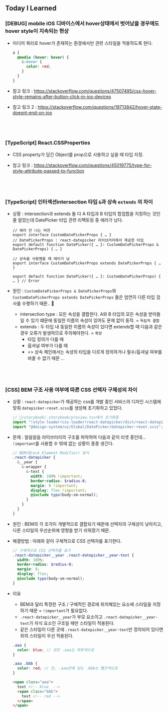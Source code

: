 ## Today I Learned

### [DEBUG] mobile iOS 디바이스에서 hover상태에서 벗어났을 경우에도 hover style이 지속되는 현상

- 미디어 쿼리로 hover가 존재하는 환경에서만 관련 스타일을 적용하도록 한다.

  ```scss
  a {
    @media (hover: hover) {
      &:hover {
        color: red;
      }
    }
  }
  ```

- 참고 링크 : https://stackoverflow.com/questions/47507495/css-hover-style-remains-after-button-click-in-ios-devices
- 참고 링크 2 : https://stackoverflow.com/questions/19713842/hover-state-doesnt-end-on-ios

## <br />

### [TypeScript] React.CSSProperties

- CSS property가 담긴 Object를 prop으로 사용하고 싶을 때 타입 지정.

- 참고 링크 : https://stackoverflow.com/questions/45019775/type-for-style-attribute-passed-to-function

## <br />

### [TypeScript] 인터섹션intersection 타입 `&`과 상속 `extends` 의 차이

- 상황 : intersection과 extends 둘 다 A 타입과 B 타입의 합집합을 지정하는 것인 줄 알았는데 DatePicker 타입 관련 리팩토링 중 에러가 났다.

  ```tsx
  // 에러 안 나는 버전
  export interface CustomDatePickerProps { … }
  // DatePickerProps : react-datepicker 라이브러리에서 제공한 타입
  export default function DatePicker({ … }: CustomDatePickerProps & DatePickerProps) { … }
  ```

  ```tsx
  // 상속을 사용했을 때 에러가 남
  export interface CustomDatePickerProps extends DatePickerProps { … }

  export default function DatePicker({ … }: CustomDatePickerProps) { … } // Error
  ```

- 원인 : `CustomDatePickerProps & DatePickerProps`와 `CustomDatePickerProps extends DatePickerProps` 둘은 엄연히 다른 타입 검사를 수행하기 때문.. 🫠
  - intersection type : 모든 속성을 결합한다. A와 B 타입의 모든 속성을 받아들일 수 있기 떄문에 동일한 이름의 속성이 있어도 문제 없이 동작. = `독립적 결합`
  - extends : 두 타입 내 동일한 이름의 속성이 있다면 extends할 때 다음과 같은 경우 오류가 발생하므로 주의해야한다. = `확장`
    - 타입 정의가 다를 때
    - 옵셔널 여부가 다를 때
    - => 상속 체인에서는 속성의 타입을 다르게 정의하거나 필수/옵셔널 여부를 바꿀 수 없기 때문 ...

## <br />

### [CSS] BEM 구조 사용 여부에 따른 CSS 선택자 구체성의 차이

- 상황 : `react-datepicker`가 제공하는 css를 개발 중인 서비스의 디자인 시스템에 맞춰 `datepicker-reset.scss`를 생성해 초기화하고 있었다.

  ```ts
  // 📁/storybook/.storybook/preview.tsx에서 초기화중
  import "!style-loader!css-loader!react-datepicker/dist/react-datepicker.min.css";
  import "@design-system/ui/Global/DatePicker/datepicker-reset.scss";
  ```

- 문제 : 알음알음 라이브러리의 구조를 파악하여 다음과 같이 리셋 중인데... `!important`를 사용할 수 밖에 없는 상황이 종종 생긴다.

  ```scss
  // BEM(Block Element Modifier) 방식
  .react-datepicker {
    &__year {
      &-wrapper {
        &-text {
          width: 100% !important;
          border-radius: $radius-8;
          margin: 0 !important;
          display: flex !important;
          @include typo(body-sm-normal);
        }
      }
    }
  }
  ```

- 원인 : BEM의 각 조각이 개별적으로 결합되기 때문에 선택자의 구체성이 낮아지고, 다른 스타일의 우선순위에 영향을 받기 쉬워졌기 때문.

- 해결방법 : 아래와 같이 구체적으로 CSS 선택자를 표기한다.

  ```scss
  // 구체적으로 CSS 선택자를 표기
  .react-datepicker__year .react-datepicker__year-text {
    width: 100%;
    border-radius: $radius-8;
    margin: 0;
    display: flex;
    @include typo(body-sm-normal);
  }
  ```

- 이유

  - BEM과 달리 특정한 구조 / 구체적인 경로에 위치해있는 요소에 스타일을 지정하기 때문 = `!important`가 필요없다.
  - `.react-datepicker__year`가 부모 요소이고 `.react-datepicker__year-text`가 자식 요소인 구조일 때만 스타일이 적용된다.
  - 같은 스타일이 다른 곳에 `.react-datepicker__year-text`만 정의되어 있다면 위의 스타일이 우선 적용된다.

  ```scss
  .aaa {
    color: blue; // 모든 .aaa는 파란색으로
  }

  .aaa .bbb {
    color: red; // 단, .aaa안에 있는 .bbb는 빨간색으로
  }
  ```

  ```Html
  <span class="aaa">
    text <!-- blue  -->
    <span class="bbb">
      text <!-- red -->
    </span>
  </span>
  ```
